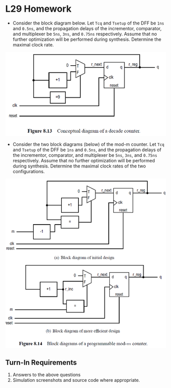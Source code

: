 # L29 Homework

- Consider the block diagram below.  Let `Tcq` and `Tsetup` of the DFF be `1ns` and `0.5ns`, and the propagation delays of the incrementor, comparator, and multiplexer be `5ns`, `3ns`, and `0.75ns` respectively.  Assume that no further optimization will be performed during synthesis.  Determine the maximal clock rate.

![Problem 1](problem1.jpg)

- Consider the two block diagrams (below) of the mod-m counter.  Let `Tcq` and `Tsetup` of the DFF be `1ns` and `0.5ns`, and the propagation delays of the incrementor, comparator, and multiplexer be `5ns`, `3ns`, and `0.75ns` respectively.  Assume that no further optimization will be performed during synthesis.  Determine the maximal clock rates of the two configurations.

![Problem 2](problem2.jpg)

## Turn-In Requirements

1. Answers to the above questions
2. Simulation screenshots and source code where appropriate.
